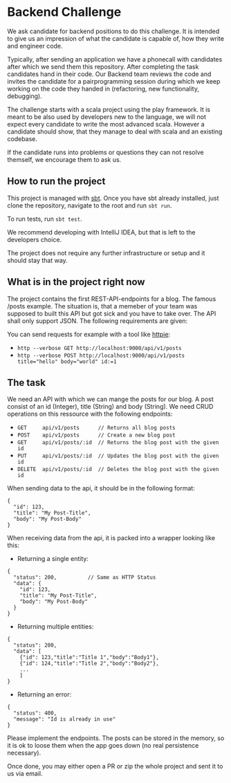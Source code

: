 # Backend Challenge

We ask candidate for backend positions to do this challenge. It is intended to give us an impression of what the candidate is capable of, how they write and engineer code. 

Typically, after sending an application we have a phonecall with candidates after which we send them this repository. After completing the task candidates hand in their code. Our Backend team reviews the code and invites the candidate for a pairprogramming session during which we keep working on the code they handed in (refactoring, new functionality, debugging).

The challenge starts with a scala project using the play framework. It is meant to be also used by developers new to the language, we will not expect every candidate to write the most advanced scala. However a candidate should show, that they manage to deal with scala and an existing codebase.

If the candidate runs into problems or questions they can not resolve themself, we encourage them to ask us.

## How to run the project

This project is managed with [sbt](https://www.scala-sbt.org/). Once you have sbt already installed, just clone the repository, navigate to the root and run `sbt run`.

To run tests, run `sbt test`.

We recommend developing with IntelliJ IDEA, but that is left to the developers choice.

The project does not require any further infrastructure or setup and it should stay that way.

## What is in the project right now

The project contains the first REST-API-endpoints for a blog. The famous /posts example. The situation is, that a memeber of your team was supposed to built this API but got sick and you have to take over. The API shall only support JSON. The following requirements are given:

You can send requests for example with a tool like [httpie](https://httpie.org/):

- `http --verbose GET http://localhost:9000/api/v1/posts`
- `http --verbose POST http://localhost:9000/api/v1/posts title="hello" body="world" id:=1`

## The task

We need an API with which we can mange the posts for our blog. A post consist of an id (Integer), title (String) and body (String). We need CRUD operations on this ressource with the following endpoints:

 - `GET     api/v1/posts      // Returns all blog posts`
 - `POST    api/v1/posts      // Create a new blog post`
 - `GET     api/v1/posts/:id  // Returns the blog post with the given id`
 - `PUT     api/v1/posts/:id  // Updates the blog post with the given id`
 - `DELETE  api/v1/posts/:id  // Deletes the blog post with the given id`

 When sending data to the api, it should be in the following format:

 ```
 {
   "id": 123,
   "title": "My Post-Title",
   "body": "My Post-Body"
 }
 ```

 When receiving data from the api, it is packed into a wrapper looking like this:
 - Returning a single entity:
 ```
 {
   "status": 200,          // Same as HTTP Status
   "data": {
     "id": 123,
     "title": "My Post-Title",
     "body": "My Post-Body"
   }
 }
 ```
 - Returning multiple entities:
 ```
 {
   "status": 200,          
   "data": [
     {"id": 123,"title":"Title 1","body":"Body1"},
     {"id": 124,"title":"Title 2","body":"Body2"},
     ...
     ]
 }
 ```
 - Returning an error:
 ```
 {
   "status": 400,
   "message": "Id is already in use"
 }
 ```

 Please implement the endpoints. The posts can be stored in the memory, so it is ok to loose them when the app goes down (no real persistence necessary).

 Once done, you may either open a PR or zip the whole project and sent it to us via email.
